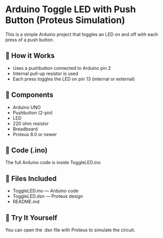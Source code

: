 # Arduino Toggle LED with Push Button (Proteus Simulation)

This is a simple Arduino project that toggles an LED on and off with each press of a push button.

## 🧠 How it Works

- Uses a pushbutton connected to Arduino pin 2
- Internal pull-up resistor is used
- Each press toggles the LED on pin 13 (internal or external)

## 🧰 Components

- Arduino UNO
- Pushbutton (2-pin)
- LED
- 220 ohm resistor
- Breadboard
- Proteus 8.0 or newer


## 🧾 Code (.ino)

The full Arduino code is inside ToggleLED.ino

## 📁 Files Included

- ToggleLED.ino — Arduino code
- ToggleLED.dsn — Proteus design
- README.md

## 🚀 Try It Yourself

You can open the .dsn file with Proteus to simulate the circuit.
